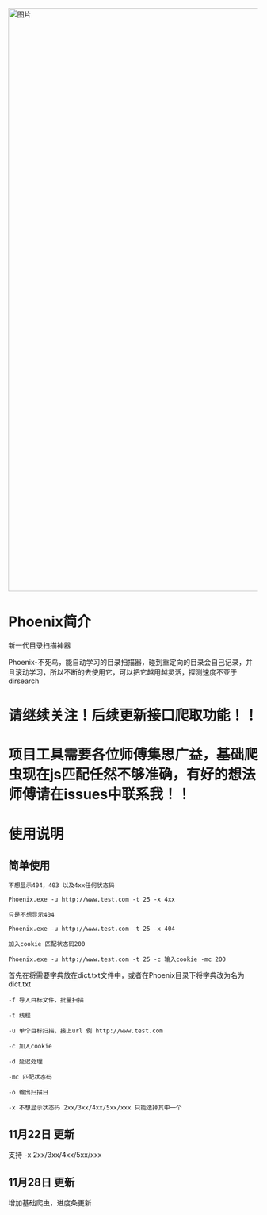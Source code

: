 <img width="1176" alt="图片" src="https://user-images.githubusercontent.com/75553451/203336212-50e7bbfd-1177-426c-b4ef-be671d26f3d3.png">


# Phoenix简介

新一代目录扫描神器

Phoenix-不死鸟，能自动学习的目录扫描器，碰到重定向的目录会自己记录，并且滚动学习，所以不断的去使用它，可以把它越用越灵活，探测速度不亚于dirsearch

# 请继续关注！后续更新接口爬取功能！！

# 项目工具需要各位师傅集思广益，基础爬虫现在js匹配任然不够准确，有好的想法师傅请在issues中联系我！！

# 使用说明

## 简单使用

```
不想显示404，403 以及4xx任何状态码

Phoenix.exe -u http://www.test.com -t 25 -x 4xx

只是不想显示404 

Phoenix.exe -u http://www.test.com -t 25 -x 404

加入cookie 匹配状态码200

Phoenix.exe -u http://www.test.com -t 25 -c 输入cookie -mc 200

```

首先在将需要字典放在dict.txt文件中，或者在Phoenix目录下将字典改为名为dict.txt

```
-f 导入目标文件，批量扫描

-t 线程

-u 单个目标扫描，接上url 例 http://www.test.com

-c 加入cookie

-d 延迟处理

-mc 匹配状态码

-o 输出扫描日

-x 不想显示状态码 2xx/3xx/4xx/5xx/xxx 只能选择其中一个

```

## 11月22日 更新

支持 -x 2xx/3xx/4xx/5xx/xxx

## 11月28日 更新

增加基础爬虫，进度条更新
